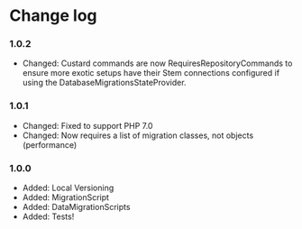 # Change log

### 1.0.2

* Changed:  Custard commands are now RequiresRepositoryCommands to ensure more
            exotic setups have their Stem connections configured if using the
            DatabaseMigrationsStateProvider.

### 1.0.1

* Changed:  Fixed to support PHP 7.0
* Changed:  Now requires a list of migration classes, not objects (performance)

### 1.0.0

* Added:    Local Versioning
* Added:    MigrationScript
* Added:    DataMigrationScripts
* Added:    Tests!
